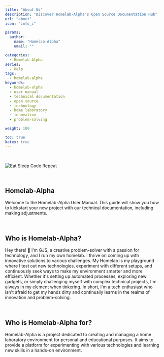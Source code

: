 ```yaml
---
title: "About Us"
description: "Discover Homelab-Alpha's Open Source Documentation Hub"
url: "about"
icon: "info_i"

params:
  author:
    name: "Homelab-Alpha"
    email: ""

categories:
  - Homelab-Alpha
series:
  - Help
tags:
  - homelab-alpha
keywords:
  - homelab-alpha
  - user manual
  - technical documentation
  - open source
  - technology
  - home laboratory
  - innovation
  - problem-solving

weight: 100

toc: true
katex: true
---
```


<br />

![Eat Sleep Code Repeat](images/eat_sleep_code_repeat.png)

<br />

## Homelab-Alpha

Welcome to the Homelab-Alpha User Manual. This guide will show you how to
kickstart your new project with our technical documentation, including making
adjustments.

<br />

## Who is Homelab-Alpha?

Hey there! 👋 I'm GJS, a creative problem-solver with a passion for technology,
and I run my own homelab. I thrive on coming up with innovative solutions to
various challenges. My Homelab is my playground where I test out new
technologies, experiment with different setups, and continuously seek ways to
make my environment smarter and more efficient. Whether it's setting up
automated processes, exploring new gadgets, or simply challenging myself with
complex technical projects, I'm always in my element when tinkering. In short,
I'm a tech enthusiast who isn't afraid to get my hands dirty and continually
learns in the realms of innovation and problem-solving.

<br />

## Who is Homelab-Alpha for?

Homelab-Alpha is a project dedicated to creating and managing a home laboratory
environment for personal and educational purposes. It aims to provide a platform
for experimenting with various technologies and learning new skills in a
hands-on environment.
